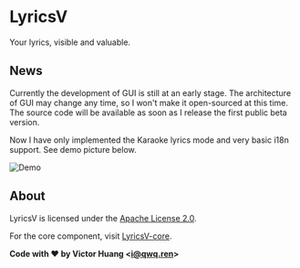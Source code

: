 # LyricsV

Your lyrics, visible and valuable.


## News

Currently the development of GUI is still at an early stage. The architecture of GUI may change any time, so I won't make it open-sourced at this time. The source code will be available as soon as I release the first public beta version.

Now I have only implemented the Karaoke lyrics mode and very basic i18n support. See demo picture below.

![Demo](https://user-images.githubusercontent.com/21100901/120923896-8ed3b300-c703-11eb-86a3-f629609c3084.png)

## About

LyricsV is licensed under the [Apache License 2.0](LICENSE).

For the core component, visit [LyricsV-core](https://github.com/qwqVictor/LyricsV-core).

**Code with ♥ by Victor Huang \<i@qwq.ren\>**
